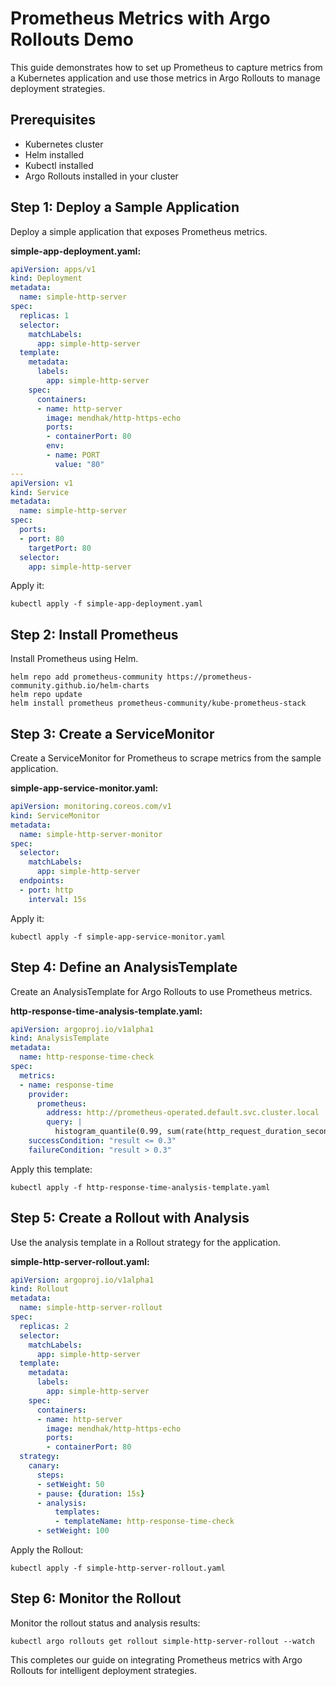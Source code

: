
# Prometheus Metrics with Argo Rollouts Demo

This guide demonstrates how to set up Prometheus to capture metrics from a Kubernetes application and use those metrics in Argo Rollouts to manage deployment strategies.

## Prerequisites

- Kubernetes cluster
- Helm installed
- Kubectl installed
- Argo Rollouts installed in your cluster

## Step 1: Deploy a Sample Application

Deploy a simple application that exposes Prometheus metrics.

**simple-app-deployment.yaml:**

```yaml
apiVersion: apps/v1
kind: Deployment
metadata:
  name: simple-http-server
spec:
  replicas: 1
  selector:
    matchLabels:
      app: simple-http-server
  template:
    metadata:
      labels:
        app: simple-http-server
    spec:
      containers:
      - name: http-server
        image: mendhak/http-https-echo
        ports:
        - containerPort: 80
        env:
        - name: PORT
          value: "80"
---
apiVersion: v1
kind: Service
metadata:
  name: simple-http-server
spec:
  ports:
  - port: 80
    targetPort: 80
  selector:
    app: simple-http-server
```

Apply it:

```shell
kubectl apply -f simple-app-deployment.yaml
```

## Step 2: Install Prometheus

Install Prometheus using Helm.

```shell
helm repo add prometheus-community https://prometheus-community.github.io/helm-charts
helm repo update
helm install prometheus prometheus-community/kube-prometheus-stack
```

## Step 3: Create a ServiceMonitor

Create a ServiceMonitor for Prometheus to scrape metrics from the sample application.

**simple-app-service-monitor.yaml:**

```yaml
apiVersion: monitoring.coreos.com/v1
kind: ServiceMonitor
metadata:
  name: simple-http-server-monitor
spec:
  selector:
    matchLabels:
      app: simple-http-server
  endpoints:
  - port: http
    interval: 15s
```

Apply it:

```shell
kubectl apply -f simple-app-service-monitor.yaml
```

## Step 4: Define an AnalysisTemplate

Create an AnalysisTemplate for Argo Rollouts to use Prometheus metrics.

**http-response-time-analysis-template.yaml:**

```yaml
apiVersion: argoproj.io/v1alpha1
kind: AnalysisTemplate
metadata:
  name: http-response-time-check
spec:
  metrics:
  - name: response-time
    provider:
      prometheus:
        address: http://prometheus-operated.default.svc.cluster.local
        query: |
          histogram_quantile(0.99, sum(rate(http_request_duration_seconds_bucket{app="simple-http-server"}[5m])) by (le))
    successCondition: "result <= 0.3"
    failureCondition: "result > 0.3"
```

Apply this template:

```shell
kubectl apply -f http-response-time-analysis-template.yaml
```

## Step 5: Create a Rollout with Analysis

Use the analysis template in a Rollout strategy for the application.

**simple-http-server-rollout.yaml:**

```yaml
apiVersion: argoproj.io/v1alpha1
kind: Rollout
metadata:
  name: simple-http-server-rollout
spec:
  replicas: 2
  selector:
    matchLabels:
      app: simple-http-server
  template:
    metadata:
      labels:
        app: simple-http-server
    spec:
      containers:
      - name: http-server
        image: mendhak/http-https-echo
        ports:
        - containerPort: 80
  strategy:
    canary:
      steps:
      - setWeight: 50
      - pause: {duration: 15s}
      - analysis:
          templates:
          - templateName: http-response-time-check
      - setWeight: 100
```

Apply the Rollout:

```shell
kubectl apply -f simple-http-server-rollout.yaml
```

## Step 6: Monitor the Rollout

Monitor the rollout status and analysis results:

```shell
kubectl argo rollouts get rollout simple-http-server-rollout --watch
```

This completes our guide on integrating Prometheus metrics with Argo Rollouts for intelligent deployment strategies.
